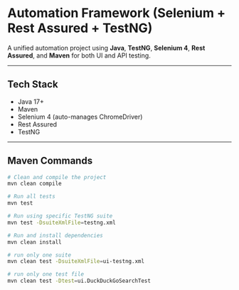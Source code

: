 # Automation Framework (Selenium + Rest Assured + TestNG)

A unified automation project using **Java**, **TestNG**, **Selenium 4**, **Rest Assured**, and **Maven** for both UI and API testing.

---

## Tech Stack

- Java 17+
- Maven
- Selenium 4 (auto-manages ChromeDriver)
- Rest Assured
- TestNG

---

## Maven Commands

```bash
# Clean and compile the project
mvn clean compile

# Run all tests
mvn test

# Run using specific TestNG suite
mvn test -DsuiteXmlFile=testng.xml

# Run and install dependencies
mvn clean install

# run only one suite
mvn clean test -DsuiteXmlFile=ui-testng.xml

# run only one test file
mvn clean test -Dtest=ui.DuckDuckGoSearchTest
